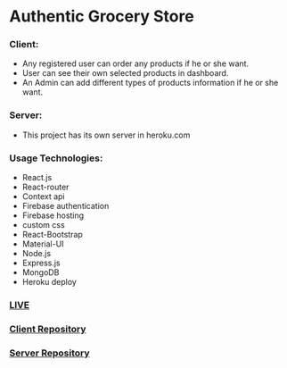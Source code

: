 # Authentic Grocery Store

### Client: 
- Any registered user can order any products if he or she want.
- User can see their own selected products in dashboard.
- An Admin can add different types of products information if he or she want.

### Server:
- This project has its own server in heroku.com

### Usage Technologies:
- React.js
- React-router
- Context api
- Firebase authentication
- Firebase hosting
- custom css
- React-Bootstrap
- Material-UI
- Node.js
- Express.js
- MongoDB
- Heroku deploy

### [LIVE](https://authentic-grocery-store-75dc8.web.app/)
### [Client Repository](https://github.com/Porgramming-Hero-web-course/full-stack-client-Yusuf-Zw)
### [Server Repository](https://github.com/Porgramming-Hero-web-course/full-stack-server-Yusuf-Zw)
